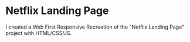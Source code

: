 # Netflix Landing Page
I created a Web First Responsive Recreation of the "Netflix Landing Page" project with HTML/CSS/JS.
